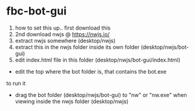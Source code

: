 # fbc-bot-gui


1. how to set this up.. first download this
2. 2nd download nwjs  @ https://nwjs.io/
3. extract nwjs somewhere  (desktop/nwjs)
3. extract this in the nwjs folder inside its own folder (desktop/nwjs/bot-gui)
4. edit index.html file in this folder (desktop/nwjs/bot-gui/index.html)
*  edit the top where the bot folder is, that contains the bot.exe


to run it
* drag the bot folder (desktop/nwjs/bot-gui) to "nw" or "nw.exe" when viewing inside the nwjs folder (desktop/nwjs)

